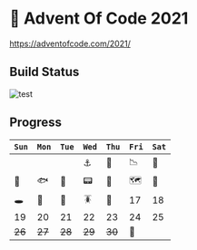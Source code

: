 # 🎄 Advent Of Code 2021
https://adventofcode.com/2021/

## Build Status

![test](https://github.com/maratynsky/adventofcode2021/actions/workflows/github-actions.yml/badge.svg)

## Progress

| `Sun` | `Mon`  | `Tue` | `Wed`  | `Thu` | `Fri`  | `Sat` |
|-------|--------|-------|--------|------|--------|-------|
|       |        |       | ⚓️     | 🤿   | 📉     | 🦑    |
| 💨    | 🐟     | 🦀     | 📟      | 🌋   | 🗺     | 🐙    |
| 🕳    | 📃     | 🧪    | 🪳     |  👾   | 17     | 18    |
| 19    | 20     | 21    | 22     | 23   | 24     | 25    |
| ~~26~~ | ~~27~~ | ~~28~~ | ~~29~~ | ~~30~~ | 🥂 |     |
